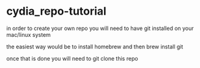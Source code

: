 # cydia_repo-tutorial
in order to create your own repo you will need to have git installed on your mac/linux system

the easiest way would be to install homebrew and then brew install git

once that is done you will need to git clone this repo
